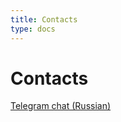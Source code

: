 ```yaml
---
title: Contacts
type: docs
---
```


# Contacts

[Telegram chat (Russian)](https://t.me/avito_android_opensource)
